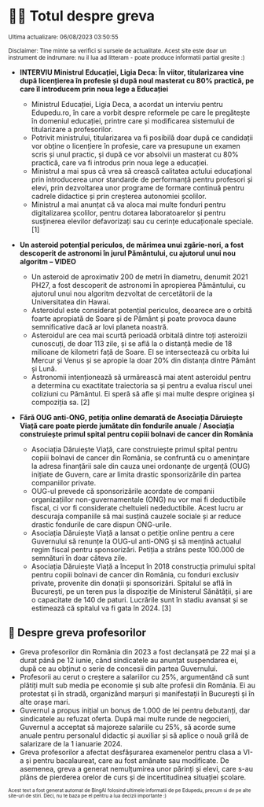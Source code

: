 # 👩‍🏫 Totul despre greva
<sub>Ultima actualizare: 06/08/2023 03:50:55</sub>

<sub>Disclaimer: Tine minte sa verifici si sursele de actualitate. Acest site este doar un instrument de indrumare: nu il lua ad litteram - poate produce informatii partial gresite :)</sub>

- **INTERVIU Ministrul Educației, Ligia Deca: În viitor, titularizarea vine după licențierea în profesie și după noul masterat cu 80% practică, pe care îl introducem prin noua lege a Educației**
    - Ministrul Educației, Ligia Deca, a acordat un interviu pentru Edupedu.ro, în care a vorbit despre reformele pe care le pregătește în domeniul educației, printre care și modificarea sistemului de titularizare a profesorilor.
    - Potrivit ministrului, titularizarea va fi posibilă doar după ce candidații vor obține o licențiere în profesie, care va presupune un examen scris și unul practic, și după ce vor absolvii un masterat cu 80% practică, care va fi introdus prin noua lege a educației.
    - Ministrul a mai spus că vrea să crească calitatea actului educațional prin introducerea unor standarde de performanță pentru profesori și elevi, prin dezvoltarea unor programe de formare continuă pentru cadrele didactice și prin creșterea autonomiei școlilor.
    - Ministrul a mai anunțat că va aloca mai multe fonduri pentru digitalizarea școlilor, pentru dotarea laboratoarelor și pentru susținerea elevilor defavorizați sau cu cerințe educaționale speciale. [1]

- **Un asteroid potențial periculos, de mărimea unui zgârie-nori, a fost descoperit de astronomi în jurul Pământului, cu ajutorul unui nou algoritm – VIDEO**
    - Un asteroid de aproximativ 200 de metri în diametru, denumit 2021 PH27, a fost descoperit de astronomi în apropierea Pământului, cu ajutorul unui nou algoritm dezvoltat de cercetătorii de la Universitatea din Hawai.
    - Asteroidul este considerat potențial periculos, deoarece are o orbită foarte apropiată de Soare și de Pământ și poate provoca daune semnificative dacă ar lovi planeta noastră.
    - Asteroidul are cea mai scurtă perioadă orbitală dintre toți asteroizii cunoscuți, de doar 113 zile, și se află la o distanță medie de 18 milioane de kilometri față de Soare. El se intersectează cu orbita lui Mercur și Venus și se apropie la doar 20% din distanța dintre Pământ și Lună.
    - Astronomii intenționează să urmărească mai atent asteroidul pentru a determina cu exactitate traiectoria sa și pentru a evalua riscul unei coliziuni cu Pământul. Ei speră să afle și mai multe despre originea și compoziția sa. [2]

- **Fără OUG anti-ONG, petiția online demarată de Asociația Dăruiește Viață care poate pierde jumătate din fondurile anuale / Asociația construiește primul spital pentru copiii bolnavi de cancer din România**
    - Asociația Dăruiește Viață, care construiește primul spital pentru copiii bolnavi de cancer din România, se confruntă cu o amenințare la adresa finanțării sale din cauza unei ordonanțe de urgență (OUG) inițiate de Guvern, care ar limita drastic sponsorizările din partea companiilor private.
    - OUG-ul prevede că sponsorizările acordate de companii organizațiilor non-guvernamentale (ONG) nu vor mai fi deductibile fiscal, ci vor fi considerate cheltuieli nedeductibile. Acest lucru ar descuraja companiile să mai susțină cauzele sociale și ar reduce drastic fondurile de care dispun ONG-urile.
    - Asociația Dăruiește Viață a lansat o petiție online pentru a cere Guvernului să renunțe la OUG-ul anti-ONG și să mențină actualul regim fiscal pentru sponsorizări. Petiția a strâns peste 100.000 de semnături în doar câteva zile.
    - Asociația Dăruiește Viață a început în 2018 construcția primului spital pentru copiii bolnavi de cancer din România, cu fonduri exclusiv private, provenite din donații și sponsorizări. Spitalul se află în București, pe un teren pus la dispoziție de Ministerul Sănătății, și are o capacitate de 140 de paturi. Lucrările sunt în stadiu avansat și se estimează că spitalul va fi gata în 2024. [3]

## 🏫 Despre greva profesorilor

- Greva profesorilor din România din 2023 a fost declanșată pe 22 mai și a durat până pe 12 iunie, când sindicatele au anunțat suspendarea ei, după ce au obținut o serie de concesii din partea Guvernului.
- Profesorii au cerut o creștere a salariilor cu 25%, argumentând că sunt plătiți mult sub media pe economie și sub alte profesii din România. Ei au protestat și în stradă, organizând marșuri și manifestații în București și în alte orașe mari.
- Guvernul a propus inițial un bonus de 1.000 de lei pentru debutanți, dar sindicatele au refuzat oferta. După mai multe runde de negocieri, Guvernul a acceptat să majoreze salariile cu 25%, să acorde sume anuale pentru personalul didactic și auxiliar și să aplice o nouă grilă de salarizare de la 1 ianuarie 2024.
- Greva profesorilor a afectat desfășurarea examenelor pentru clasa a VI-a și pentru bacalaureat, care au fost amânate sau modificate. De asemenea, greva a generat nemulțumirea unor părinți și elevi, care s-au plâns de pierderea orelor de curs și de incertitudinea situației școlare.


<sub><sub>Acest text a fost generat automat de BingAI folosind ultimele informatii de pe Edupedu, precum si de pe alte site-uri de stiri. Deci, nu te baza pe el pentru a lua decizii importante :)</sub></sub>